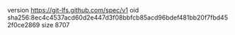 version https://git-lfs.github.com/spec/v1
oid sha256:8ec4c4537acd60d2e447d3f08bbfcb85acd96bdef481bb20f7fbd452f0ce2869
size 8707
